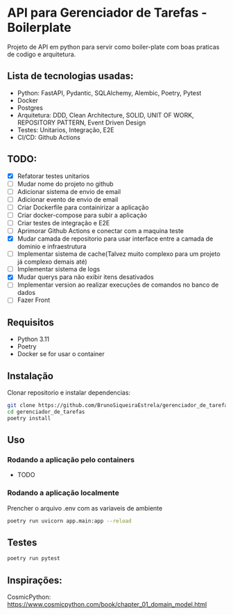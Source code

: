 # API para Gerenciador de Tarefas - Boilerplate 
Projeto de API em python para servir como boiler-plate com boas praticas de codigo e arquitetura. 


## Lista de tecnologias usadas:
 
- Python: FastAPI, Pydantic, SQLAlchemy, Alembic, Poetry, Pytest
- Docker
- Postgres
- Arquitetura: DDD, Clean Architecture, SOLID, UNIT OF WORK, REPOSITORY PATTERN, Event Driven Design
- Testes: Unitarios, Integração, E2E
- CI/CD: Github Actions

## TODO:

- [x] Refatorar testes unitarios
- [ ] Mudar nome do projeto no github
- [ ] Adicionar sistema de envio de email
- [ ] Adicionar evento de envio de email
- [ ] Criar Dockerfile para containirizar a aplicação  
- [ ] Criar docker-compose para subir a aplicação  
- [ ] Criar testes de integração e E2E
- [ ] Aprimorar Github Actions e conectar com a maquina teste
- [x] Mudar camada de repositorio para usar interface entre a camada de dominio e infraestrutura
- [ ] Implementar sistema de cache(Talvez muito complexo para um projeto já complexo demais até)
- [ ] Implementar sistema de logs
- [x] Mudar querys para não exibir itens desativados
- [ ] Implementar version ao realizar execuções de comandos no banco de dados
- [ ] Fazer Front

## Requisitos

- Python 3.11
- Poetry
- Docker se for usar o container

## Instalação

Clonar repositorio e instalar dependencias:

```sh
git clone https://github.com/BrunoSiqueiraEstrela/gerenciador_de_tarefas
cd gerenciador_de_tarefas
poetry install
```

## Uso

### Rodando a aplicação pelo containers

- TODO

### Rodando a aplicação localmente

Prencher o arquivo .env com as variaveis de ambiente


```sh
poetry run uvicorn app.main:app --reload

```
## Testes

```sh
poetry run pytest
```

## Inspirações:

CosmicPython: https://www.cosmicpython.com/book/chapter_01_domain_model.html

